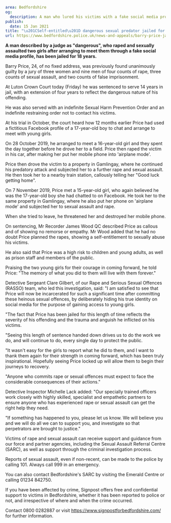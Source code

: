```yaml
area: Bedfordshire
og:
  description: A man who lured his victims with a fake social media profile has been jailed for rape and sexual assault.
publish:
  date: 15 Jan 2021
title: "\u201CSelf-entitled\u201D dangerous sexual predator jailed for 18 years"
url: https://www.bedfordshire.police.uk/news-and-appeals/barry-price-jailed-jan21
```

**A man described by a judge as "dangerous", who raped and sexually assaulted two girls after arranging to meet them through a fake social media profile, has been jailed for 18 years.**

Barry Price, 24, of no fixed address, was previously found unanimously guilty by a jury of three women and nine men of four counts of rape, three counts of sexual assault, and two counts of false imprisonment.

At Luton Crown Court today (Friday) he was sentenced to serve 14 years in jail, with an extension of four years to reflect the dangerous nature of his offending.

He was also served with an indefinite Sexual Harm Prevention Order and an indefinite restraining order not to contact his victims.

At his trial in October, the court heard how 12 months earlier Price had used a fictitious Facebook profile of a 17-year-old boy to chat and arrange to meet with young girls.

On 28 October 2019, he arranged to meet a 16-year-old girl and they spent the day together before he drove her to a field. Price then raped the victim in his car, after making her put her mobile phone into 'airplane mode'.

Price then drove the victim to a property in Gamlingay, where he continued his predatory attack and subjected her to a further rape and sexual assault. He then took her to a nearby train station, callously telling her "Good luck getting home".

On 7 November 2019, Price met a 15-year-old girl, who again believed he was the 17-year-old boy she had chatted to on Facebook. He took her to the same property in Gamlingay, where he also put her phone on 'airplane mode' and subjected her to sexual assault and rape.

When she tried to leave, he threatened her and destroyed her mobile phone.

On sentencing, Mr Recorder James Wood QC described Price as callous and of showing no remorse or empathy. Mr Wood added that he had no doubt Price planned the rapes, showing a self-entitlement to sexually abuse his victims.

He also said that Price was a high risk to children and young adults, as well as prison staff and members of the public.

Praising the two young girls for their courage in coming forward, he told Price: "The memory of what you did to them will live with them forever."

Detective Sergeant Clare Gilbert, of our Rape and Serious Sexual Offences (RASSO) team, who led this investigation, said: "I am satisfied to see that Price will now be incarcerated for such a significant time after committing these heinous sexual offences, by deliberately hiding his true identity on social media for the purpose of gaining access to young girls.

"The fact that Price has been jailed for this length of time reflects the severity of his offending and the trauma and anguish he inflicted on his victims.

"Seeing this length of sentence handed down drives us to do the work we do, and will continue to do, every single day to protect the public.

"It wasn't easy for the girls to report what he did to them, and I want to thank them again for their strength in coming forward, which has been truly inspirational. Hopefully seeing Price locked up will allow them to begin their journeys to recovery.

"Anyone who commits rape or sexual offences must expect to face the considerable consequences of their actions."

Detective Inspector Michelle Lack added: "Our specially trained officers work closely with highly skilled, specialist and empathetic partners to ensure anyone who has experienced rape or sexual assault can get the right help they need.

"If something has happened to you, please let us know. We will believe you and we will do all we can to support you, and investigate so that perpetrators are brought to justice."

Victims of rape and sexual assault can receive support and guidance from our force and partner agencies, including the Sexual Assault Referral Centre (SARC), as well as support through the criminal investigation process.

Reports of sexual assault, even if non-recent, can be made to the police by calling 101. Always call 999 in an emergency.

You can also contact Bedfordshire's SARC by visiting the Emerald Centre or calling 01234 842750.

If you have been affected by crime, Signpost offers free and confidential support to victims in Bedfordshire, whether it has been reported to police or not, and irrespective of where and when the crime occurred.

Contact 0800 0282887 or visit https://www.signpostforbedfordshire.com/ for further information.
